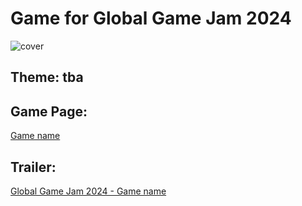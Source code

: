 # Game for Global Game Jam 2024

![cover](tba)

## Theme: tba

## Game Page:

[Game name](tba)

## Trailer:

[Global Game Jam 2024 - Game name](tba)
